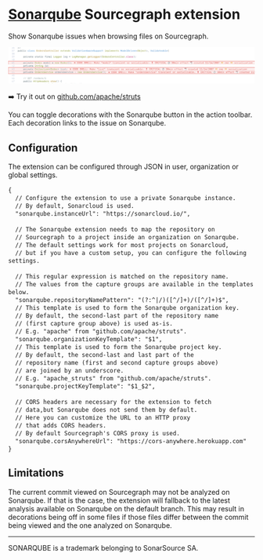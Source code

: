 # [Sonarqube](https://www.sonarqube.org/) Sourcegraph extension

Show Sonarqube issues when browsing files on Sourcegraph.

<p>
<picture>
<source srcset="https://raw.githubusercontent.com/sourcegraph/sourcegraph-sonarqube/main/images/screenshot_dark.png" media="(prefers-color-scheme: dark)">
<source srcset="https://raw.githubusercontent.com/sourcegraph/sourcegraph-sonarqube/main/images/screenshot_light.png" media="(prefers-color-scheme: light)">
<img src="https://raw.githubusercontent.com/sourcegraph/sourcegraph-sonarqube/main/images/screenshot_light.png" alt="Screenshot">
</picture>
</p>

➡️ Try it out on [github.com/apache/struts](https://sourcegraph.com/github.com/apache/struts/-/blob/apps/rest-showcase/src/main/java/org/demo/rest/example/OrdersController.java)

You can toggle decorations with the Sonarqube button in the action toolbar.
Each decoration links to the issue on Sonarqube.

## Configuration

The extension can be configured through JSON in user, organization or global settings.

```jsonc
{
  // Configure the extension to use a private Sonarqube instance.
  // By default, Sonarcloud is used.
  "sonarqube.instanceUrl": "https://sonarcloud.io/",

  // The Sonarqube extension needs to map the repository on
  // Sourcegraph to a project inside an organization on Sonarqube.
  // The default settings work for most projects on Sonarcloud,
  // but if you have a custom setup, you can configure the following settings.

  // This regular expression is matched on the repository name.
  // The values from the capture groups are available in the templates below.
  "sonarqube.repositoryNamePattern": "(?:^|/)([^/]+)/([^/]+)$",
  // This template is used to form the Sonarqube organization key.
  // By default, the second-last part of the repository name
  // (first capture group above) is used as-is.
  // E.g. "apache" from "github.com/apache/struts".
  "sonarqube.organizationKeyTemplate": "$1",
  // This template is used to form the Sonarqube project key.
  // By default, the second-last and last part of the
  // repository name (first and second capture groups above)
  // are joined by an underscore.
  // E.g. "apache_struts" from "github.com/apache/struts".
  "sonarqube.projectKeyTemplate": "$1_$2",

  // CORS headers are necessary for the extension to fetch
  // data,but Sonarqube does not send them by default.
  // Here you can customize the URL to an HTTP proxy
  // that adds CORS headers.
  // By default Sourcegraph's CORS proxy is used.
  "sonarqube.corsAnywhereUrl": "https://cors-anywhere.herokuapp.com"
}
```

## Limitations

The current commit viewed on Sourcegraph may not be analyzed on Sonarqube.
If that is the case, the extension will fallback to the latest analysis available on Sonarqube on the default branch.
This may result in decorations being off in some files if those files differ between the commit being viewed and the one analyzed on Sonarqube.

---

SONARQUBE is a trademark belonging to SonarSource SA.
